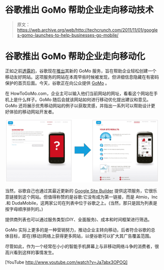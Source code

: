 # 谷歌推出 GoMo 帮助企业走向移动技术

> 原文：<https://web.archive.org/web/http://techcrunch.com/2011/11/01/googles-gomo-launches-to-help-businesses-go-mobile/>

# 谷歌推出 GoMo 帮助企业走向移动化

正如之前[透露的](https://web.archive.org/web/20230205024413/http://www.techmeme.com/111031/p39#a111031p39)，谷歌现在[推出](https://web.archive.org/web/20230205024413/http://googlemobileads.blogspot.com/2011/11/gomo-helping-businesses-create-mobile.html)其新的 GoMo 服务，旨在帮助企业轻松创建一个移动友好网站。这项服务的网站在本周早些时候被发现，但详细信息隐藏在有密码保护的首页后面。今天，谷歌正在向公众提供 [GoMo](https://web.archive.org/web/20230205024413/http://www.howtogomo.com/) 。

在 HowToGoMo.com，企业主可以输入他们当前网站的网址，看看这个网站在手机上是什么样子。GoMo 随后会就该网站如何进行移动优化提出建议和意见。GoMo 还将展示优秀移动网站的例子以获取灵感，并指出一系列可以帮助设计更好体验的移动网站开发者。

[![](img/7dec0d5d04f0ef3bf40a670ebc89bec9.png "GoMoMeterScreenshot")](https://web.archive.org/web/20230205024413/https://techcrunch.com/wp-content/uploads/2011/11/gomometerscreenshot.jpg)

当然，谷歌自己也通过其最近更新的 [Google Site Builder](https://web.archive.org/web/20230205024413/http://www.google.com/sites/help/intl/en/mobile-landing-pages/mlpb.html) 提供这项服务，它很乐意链接到这个网站。但值得称赞的是谷歌:它没有成为第一链接，而是 Atmio，Inc .和 DudaMobile，这两家公司在列表中位于谷歌之上。(当然，那只是因为列表是按字母顺序排列的。)

提供商列表也可以通过服务类型(DIY、全面服务)、成本和时间框架进行筛选。

GoMo 实际上更多的是一种营销努力，推动企业主转向移动，后者符合谷歌的总体目标，即在(移动)网络上获得更多网站，以便谷歌可以扩大其广告覆盖范围。

尽管如此，作为一个经常在小小的智能手机屏幕上与非移动网络斗争的消费者，很高兴看到这样的事情发生。

[YouTube http://www.youtube.com/watch?v=Ja7abx3OPOQ]